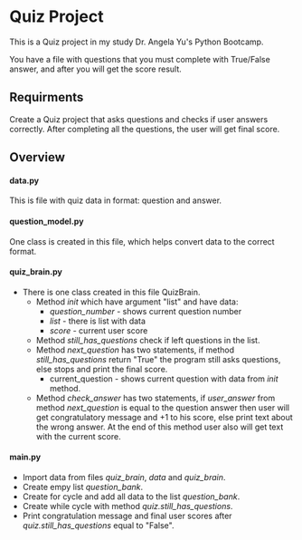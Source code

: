 
# Quiz Project

This is a Quiz project in my study Dr. Angela Yu's Python Bootcamp.

You have a file with questions that you must complete with True/False answer, and after you will get the score result.

## Requirments

Create a Quiz project that asks questions and checks if user answers correctly. After completing all the questions, the user will get final score.

## Overview
#### data.py
This is file with quiz data in format: question and answer.

#### question_model.py
One class is created in this file, which helps convert data to the correct format.

#### quiz_brain.py
* There is one class created in this file QuizBrain.
    * Method _init_ which have argument "list" and have data:
      * _question_number_ - shows current question number
      * _list_ - there is list with data
      * _score_ - current user score
    * Method _still_has_questions_ check if left questions in the list.
    * Method _next_question_ has two statements, if method _still_has_questions_ return "True" the program still asks questions, else stops and print the final score.
      * current_question - shows current question with data from _init_ method.
    * Method _check_answer_ has two statements, if _user_answer_ from method _next_question_ is equal to the question answer then user will get congratulatory message and +1 to his score, else print text about the wrong answer. At the end of this method user also will get text with the current score.

#### main.py
* Import data from files _quiz_brain_, _data_ and _quiz_brain_.
* Create empy list _question_bank_.
* Create for cycle and add all data to the list _question_bank_.
* Create while cycle with method _quiz.still_has_questions_.
* Print congratulation message and final user scores after _quiz.still_has_questions_ equal to "False".
